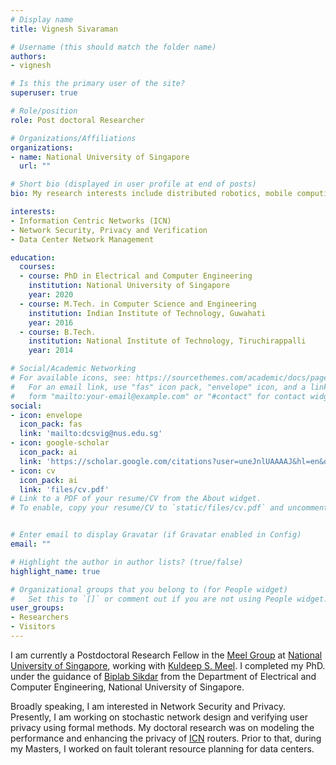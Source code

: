 ```yaml
---
# Display name
title: Vignesh Sivaraman

# Username (this should match the folder name)
authors:
- vignesh

# Is this the primary user of the site?
superuser: true

# Role/position
role: Post doctoral Researcher

# Organizations/Affiliations
organizations:
- name: National University of Singapore
  url: ""

# Short bio (displayed in user profile at end of posts)
bio: My research interests include distributed robotics, mobile computing and programmable matter.

interests:
- Information Centric Networks (ICN)
- Network Security, Privacy and Verification
- Data Center Network Management

education:
  courses:
  - course: PhD in Electrical and Computer Engineering
    institution: National University of Singapore
    year: 2020
  - course: M.Tech. in Computer Science and Engineering
    institution: Indian Institute of Technology, Guwahati
    year: 2016
  - course: B.Tech.
    institution: National Institute of Technology, Tiruchirappalli
    year: 2014

# Social/Academic Networking
# For available icons, see: https://sourcethemes.com/academic/docs/page-builder/#icons
#   For an email link, use "fas" icon pack, "envelope" icon, and a link in the
#   form "mailto:your-email@example.com" or "#contact" for contact widget.
social:
- icon: envelope
  icon_pack: fas
  link: 'mailto:dcsvig@nus.edu.sg'
- icon: google-scholar
  icon_pack: ai
  link: 'https://scholar.google.com/citations?user=uneJnlUAAAAJ&hl=en&oi=ao'
- icon: cv
  icon_pack: ai
  link: 'files/cv.pdf'
# Link to a PDF of your resume/CV from the About widget.
# To enable, copy your resume/CV to `static/files/cv.pdf` and uncomment the lines below.


# Enter email to display Gravatar (if Gravatar enabled in Config)
email: ""

# Highlight the author in author lists? (true/false)
highlight_name: true

# Organizational groups that you belong to (for People widget)
#   Set this to `[]` or comment out if you are not using People widget.
user_groups:
- Researchers
- Visitors
---
```

I am currently a Postdoctoral Research Fellow in the [Meel Group](https://meelgroup.github.io/) at [National University of Singapore](http://nus.edu.sg/), working with [Kuldeep S. Meel](https://www.comp.nus.edu.sg/~meel/).
I completed my PhD. under the guidance of [Biplab Sikdar](https://www.ece.nus.edu.sg/stfpage/bsikdar/) from the Department of Electrical and Computer Engineering, National University of Singapore.

Broadly speaking, I am interested in Network Security and Privacy. 
Presently, I am working on stochastic network design and verifying user privacy using formal methods.
My doctoral research was on modeling the performance and enhancing the privacy of [ICN](https://en.wikipedia.org/wiki/Information-centric_networking) routers.
Prior to that, during my Masters, I worked on fault tolerant resource planning for data centers.
